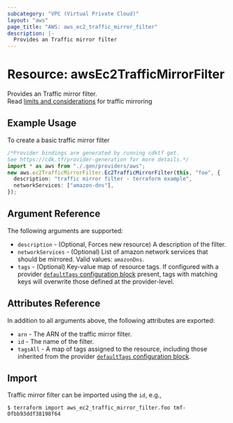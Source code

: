 ```yaml
---
subcategory: "VPC (Virtual Private Cloud)"
layout: "aws"
page_title: "AWS: aws_ec2_traffic_mirror_filter"
description: |-
  Provides an Traffic mirror filter
---
```


# Resource: awsEc2TrafficMirrorFilter

Provides an Traffic mirror filter.\
Read [limits and considerations](https://docs.aws.amazon.com/vpc/latest/mirroring/traffic-mirroring-considerations.html) for traffic mirroring

## Example Usage

To create a basic traffic mirror filter

```typescript
/*Provider bindings are generated by running cdktf get.
See https://cdk.tf/provider-generation for more details.*/
import * as aws from "./.gen/providers/aws";
new aws.ec2TrafficMirrorFilter.Ec2TrafficMirrorFilter(this, "foo", {
  description: "traffic mirror filter - terraform example",
  networkServices: ["amazon-dns"],
});

```

## Argument Reference

The following arguments are supported:

* `description` - (Optional, Forces new resource) A description of the filter.
* `networkServices` - (Optional) List of amazon network services that should be mirrored. Valid values: `amazonDns`.
* `tags` - (Optional) Key-value map of resource tags. If configured with a provider [`defaultTags` configuration block](https://registry.terraform.io/providers/hashicorp/aws/latest/docs#default_tags-configuration-block) present, tags with matching keys will overwrite those defined at the provider-level.

## Attributes Reference

In addition to all arguments above, the following attributes are exported:

* `arn` - The ARN of the traffic mirror filter.
* `id` - The name of the filter.
* `tagsAll` - A map of tags assigned to the resource, including those inherited from the provider [`defaultTags` configuration block](https://registry.terraform.io/providers/hashicorp/aws/latest/docs#default_tags-configuration-block).

## Import

Traffic mirror filter can be imported using the `id`, e.g.,

```console
$ terraform import aws_ec2_traffic_mirror_filter.foo tmf-0fbb93ddf38198f64
```
